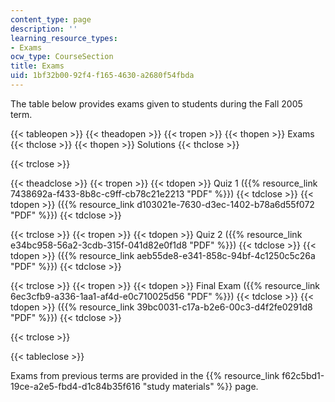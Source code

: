 ```yaml
---
content_type: page
description: ''
learning_resource_types:
- Exams
ocw_type: CourseSection
title: Exams
uid: 1bf32b00-92f4-f165-4630-a2680f54fbda
---
```


The table below provides exams given to students during the Fall 2005 term.

{{< tableopen >}}
{{< theadopen >}}
{{< tropen >}}
{{< thopen >}}
Exams
{{< thclose >}}
{{< thopen >}}
Solutions
{{< thclose >}}

{{< trclose >}}

{{< theadclose >}}
{{< tropen >}}
{{< tdopen >}}
Quiz 1 ({{% resource_link 7438692a-f433-8b8c-c9ff-cb78c21e2213 "PDF" %}})
{{< tdclose >}}
{{< tdopen >}}
({{% resource_link d103021e-7630-d3ec-1402-b78a6d55f072 "PDF" %}})
{{< tdclose >}}

{{< trclose >}}
{{< tropen >}}
{{< tdopen >}}
Quiz 2 ({{% resource_link e34bc958-56a2-3cdb-315f-041d82e0f1d8 "PDF" %}})
{{< tdclose >}}
{{< tdopen >}}
({{% resource_link aeb55de8-e341-858c-94bf-4c1250c5c26a "PDF" %}})
{{< tdclose >}}

{{< trclose >}}
{{< tropen >}}
{{< tdopen >}}
Final Exam ({{% resource_link 6ec3cfb9-a336-1aa1-af4d-e0c710025d56 "PDF" %}})
{{< tdclose >}}
{{< tdopen >}}
({{% resource_link 39bc0031-c17a-b2e6-00c3-d4f2fe0291d8 "PDF" %}})
{{< tdclose >}}

{{< trclose >}}

{{< tableclose >}}

Exams from previous terms are provided in the {{% resource_link f62c5bd1-19ce-a2e5-fbd4-d1c84b35f616 "study materials" %}} page.